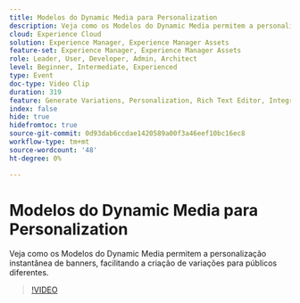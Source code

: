 ```yaml
---
title: Modelos do Dynamic Media para Personalization
description: Veja como os Modelos do Dynamic Media permitem a personalização instantânea de banners, facilitando a criação de variações para públicos diferentes.
cloud: Experience Cloud
solution: Experience Manager, Experience Manager Assets
feature-set: Experience Manager, Experience Manager Assets
role: Leader, User, Developer, Admin, Architect
level: Beginner, Intermediate, Experienced
type: Event
doc-type: Video Clip
duration: 319
feature: Generate Variations, Personalization, Rich Text Editor, Integrations
index: false
hide: true
hidefromtoc: true
source-git-commit: 0d93dab6ccdae1420589a00f3a46eef10bc16ec8
workflow-type: tm+mt
source-wordcount: '48'
ht-degree: 0%

---
```



# Modelos do Dynamic Media para Personalization

Veja como os Modelos do Dynamic Media permitem a personalização instantânea de banners, facilitando a criação de variações para públicos diferentes.

>[!VIDEO](https://video.tv.adobe.com/v/3459222/?learn=on&enablevpops)
